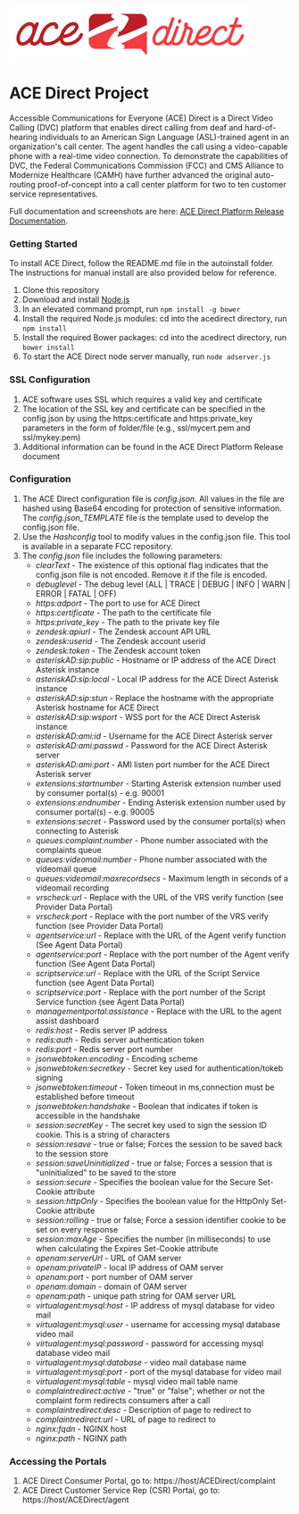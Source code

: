 ![](images/adsmall.png)

# ACE Direct Project  

Accessible Communications for Everyone (ACE) Direct is a Direct Video Calling (DVC) platform that enables direct calling from deaf and hard-of-hearing individuals to an American Sign Language (ASL)-trained agent in an organization's call center. The agent handles the call using a video-capable phone with a real-time video connection. To demonstrate the capabilities of DVC, the Federal Communications Commission (FCC) and CMS Alliance to Modernize Healthcare (CAMH) have further advanced the original auto-routing proof-of-concept into a call center platform for two to ten customer service representatives.

Full documentation and screenshots are here: [ACE Direct Platform Release Documentation](docs/ACE-Direct-Platform-Release-Doc-for-PR-Final-11-04-2016.pdf).

### Getting Started
To install ACE Direct, follow the README.md file in the autoinstall folder. The instructions for manual install are also provided below for reference.
1. Clone this repository
1. Download and install [Node.js](https://nodejs.org/en/)
1. In an elevated command prompt, run `npm install -g bower`
1. Install the required Node.js modules: cd into the acedirect directory, run `npm install`
1. Install the required Bower packages: cd into the acedirect directory, run `bower install`
1. To start the ACE Direct node server manually, run `node adserver.js`

### SSL Configuration
1. ACE software uses SSL which requires a valid key and certificate
1. The location of the SSL key and certificate can be specified in the config.json by using the https:certificate and https:private_key parameters in the form of folder/file (e.g., ssl/mycert.pem and ssl/mykey.pem)
1. Additional information can be found in the ACE Direct Platform Release document

### Configuration
1. The ACE Direct configuration file is _config.json_. All values in the file are hashed using Base64 encoding for protection of sensitive information. The _config.json_TEMPLATE_ file is the template used to develop the config.json file.
1. Use the _Hashconfig_ tool to modify values in the config.json file. This tool is available in a separate FCC repository.
1. The _config.json_ file includes the following parameters:
    * _clearText_ - The existence of this optional flag indicates that the config.json file is not encoded. Remove it if the file is encoded.
    * _debuglevel_ - The debug level (ALL | TRACE | DEBUG | INFO | WARN | ERROR | FATAL | OFF)
    * _https:adport_ - The port to use for ACE Direct
    * _https:certificate_ - The path to the certificate file
    * _https:private_key_ - The path to the private key file
    * _zendesk:apiurl_ - The Zendesk account API URL
    * _zendesk:userid_ - The Zendesk account userid
    * _zendesk:token_ - The Zendesk account token
    * _asteriskAD:sip:public_ - Hostname or IP address of the ACE Direct Asterisk instance
    * _asteriskAD:sip:local_ - Local IP address for the ACE Direct Asterisk instance
    * _asteriskAD:sip:stun_ - Replace the hostname with the appropriate Asterisk hostname for ACE Direct
    * _asteriskAD:sip:wsport_ - WSS port for the ACE Direct Asterisk instance    
    * _asteriskAD:ami:id_ - Username for the ACE Direct Asterisk server
    * _asteriskAD:ami:passwd_ - Password for the ACE Direct Asterisk server
    * _asteriskAD:ami:port_ - AMI listen port number for the ACE Direct Asterisk server
    * _extensions:startnumber_ - Starting Asterisk extension number used by consumer portal(s) - e.g. 90001
    * _extensions:endnumber_ - Ending Asterisk extension number used by consumer portal(s) - e.g. 90005
    * _extensions:secret_ - Password used by the consumer portal(s) when connecting to Asterisk
    * _queues:complaint:number_ - Phone number associated with the complaints queue
    * _queues:videomail:number_ - Phone number associated with the videomail queue
    * _queues:videomail:maxrecordsecs_ - Maximum length in seconds of a videomail recording    
    * _vrscheck:url_ - Replace with the URL of the VRS verify function (see Provider Data Portal)
    * _vrscheck:port_ - Replace with the port number of the VRS verify function (see Provider Data Portal)
    * _agentservice:url_ - Replace with the URL of the Agent verify function (See Agent Data Portal)
    * _agentservice:port_ - Replace with the port number of the Agent verify function (See Agent Data Portal)
    * _scriptservice:url_ - Replace with the URL of the Script Service function (see Agent Data Portal)
    * _scriptservice:port_ - Replace with the port number of the Script Service function (see Agent Data Portal)
    * _managementportal:assistance_ - Replace with the URL to the agent assist dashboard
    * _redis:host_ - Redis server IP address    
    * _redis:auth_ - Redis server authentication token    
    * _redis:port_ - Redis server port number        
    * _jsonwebtoken:encoding_ - Encoding scheme
    * _jsonwebtoken:secretkey_ - Secret key used for authentication/tokeb signing
    * _jsonwebtoken:timeout_ - Token timeout in ms,connection must be established before timeout
    * _jsonwebtoken:handshake_ - Boolean that indicates if token is accessible in the handshake
    * _session:secretKey_ - The secret key used to sign the session ID cookie. This is a string of characters
    * _session:resave_ - true or false; Forces the session to be saved back to the session store
    * _session:saveUninitialized_ - true or false; Forces a session that is "uninitialized" to be saved to the store
    * _session:secure_ -  Specifies the boolean value for the Secure Set-Cookie attribute
    * _session:httpOnly_ - Specifies the boolean value for the HttpOnly Set-Cookie attribute
    * _session:rolling_ - true or false; Force a session identifier cookie to be set on every response
    * _session:maxAge_ - Specifies the number (in milliseconds) to use when calculating the Expires Set-Cookie attribute
    * _openam:serverUrl_ - URL of OAM server
    * _openam:privateIP_ - local IP address of OAM server
    * _openam:port_ - port number of OAM server
    * _openam:domain_ - domain of OAM server
    * _openam:path_ - unique path string for OAM server URL    
    * _virtualagent:mysql:host_ - IP address of mysql database for video mail
    * _virtualagent:mysql:user_ - username for accessing mysql database video mail
    * _virtualagent:mysql:password_ - password for accessing mysql database video mail
    * _virtualagent:mysql:database_ - video mail database name
    * _virtualagent:mysql:port_ - port of the mysql database for video mail
    * _virtualagent:mysql:table_ - mysql video mail table name
    * _complaintredirect:active_ - "true" or "false"; whether or not the complaint form redirects consumers after a call
    * _complaintredirect:desc_ - Description of page to redirect to
    * _complaintredirect:url_ - URL of page to redirect to
    * _nginx:fqdn_ - NGINX host
    * _nginx:path_ - NGINX path    
    

### Accessing the Portals
1. ACE Direct Consumer Portal, go to: https://host/ACEDirect/complaint
1. ACE Direct Customer Service Rep (CSR) Portal, go to: https://host/ACEDirect/agent
